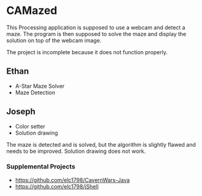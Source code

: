 # CAMazed

This Processing application is supposed to use a webcam and detect a maze. The
program is then supposed to solve the maze and display the solution on top of
the webcam image.

The project is incomplete because it does not function properly.

## Ethan

+ A-Star Maze Solver
+ Maze Detection

## Joseph

+ Color setter
+ Solution drawing

The maze is detected and is solved, but the algorithm is slightly flawed and
needs to be improved. Solution drawing does not work.

### Supplemental Projects

+ https://github.com/elc1798/CavernWars-Java
+ https://github.com/elc1798/jShell
